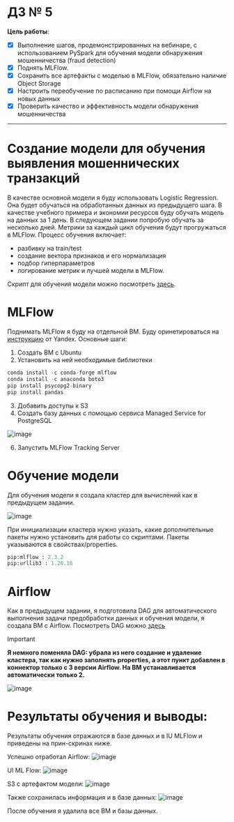 # ДЗ № 5
**Цель работы**:
- [x] Выполнение шагов, продемонстрированных на вебинаре, с использованием PySpark для обучения
модели обнаружения мошенничества (fraud detection) 
- [x] Поднять MLFlow. 
- [x] Сохранить все артефакты с моделью в MLFlow, обязательно наличие Object Storage
- [x] Настроить переобучение по расписанию при помощи Airflow на новых данных
- [x] Проверить качество и эффективность модели обнаружения мошенничества
<hr>

# Создание модели для обучения выявления мошеннических транзакций
В качестве основной модели я буду использовать Logistic Regression. Она будет обучаться на обработанных данных из предыдущего шага. В качестве учебного примера и экономии ресурсов буду обучать модель на данных за 1 день. В следующем задании попробую обучать за несколько дней. Метрики за каждый цикл обучения будут прогружаться в MLFlow. Процесс обучения включает:

- разбивку на train/test
- создание вектора признаков и его нормализация
- подбор гиперпараметров
- логирование метрик и лучшей модели в MLFlow.
  
Скрипт для обучения модели можно посмотреть [здесь](https://github.com/shakhovak/MLOps_HW/blob/master/HW_5/model_train_fin.py).

# MLFlow
Поднимать MLFlow я буду на отдельной ВМ. Буду оринетироваться на [инструкцию](https://cloud.yandex.ru/ru/docs/datasphere/tutorials/mlflow-datasphere#setup-mlflow) от Yandex. Основные шаги:
1. Создать ВМ с Ubuntu
2. Установить на ней необходимые библиотеки

```python 
conda install -c conda-forge mlflow
conda install -c anaconda boto3
pip install psycopg2-binary
pip install pandas
```
3. Добавить доступы к S3
4. Создать базу данных с помощью сервиса Managed Service for PostgreSQL

![image](https://github.com/shakhovak/MLOps_HW/assets/89096305/0670c858-c15b-4596-a2f0-322b16215655)

6. Запустить MLFlow Tracking Server 

# Обучение модели
Для обучения модели я создала кластер для вычислений как в предыдущем задании.

![image](https://github.com/shakhovak/MLOps_HW/assets/89096305/57cd210a-1003-4d23-b304-ba11e8a116b9)

При инициализации кластера нужно указать, какие дополнительные пакеты нужно установить для работы со скриптами. Пакеты указываются в свойствах/properties.

```python
pip:mlflow : 2.3.2
pip:urllib3 : 1.26.16
```

# Airflow

Как в предыдущем задании, я подготовила DAG для автоматического выполнения задачи предобработки данных и обучения модели, я создала ВМ c Airflow. Посмотреть DAG можно [здесь](https://github.com/shakhovak/MLOps_HW/blob/master/HW_5/data_proc2.py)

> [!IMPORTANT]
> **Я немного поменяла DAG: убрала из него создание и удаление кластера, так как нужно заполнять properties, а этот пункт добавлен в коннектор только с 3 версии Airflow. На ВМ устанавливается автоматически только 2.**
>

![image](https://github.com/shakhovak/MLOps_HW/assets/89096305/a866d782-0dd5-4841-9d0e-f07f5b0f47bb)

 
# Результаты обучения и выводы:
Результаты обучения отражаются в базе данных и в IU MLFlow и приведены на прин-скринах ниже. 

Успешно отработал Airflow:
![image](https://github.com/shakhovak/MLOps_HW/assets/89096305/f337ce63-823d-4d40-b64d-cda0858e55e2)

UI ML Flow:
![image](https://github.com/shakhovak/MLOps_HW/assets/89096305/61414787-c874-4199-b37f-c419b9680f75)

S3 c артефактом модели:
![image](https://github.com/shakhovak/MLOps_HW/assets/89096305/8e14723d-048b-4b73-9c0b-ce26119bd3d5)

Также сохранилась информация и в базе данных:
![image](https://github.com/shakhovak/MLOps_HW/assets/89096305/6d3f3e66-2bc2-46b7-8583-c4a6194f5c46)

После обучения я удалила все ВМ и базы данных.



   
